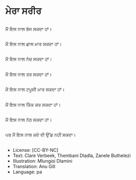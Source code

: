 # ਮੇਰਾ ਸਰੀਰ

##
ਮੈਂ ਇਸ ਨਾਲ ਭੱਜ ਸਕਦਾ ਹਾਂ।

##
ਮੈਂ ਇਸ ਨਾਲ ਛਾਲ ਮਾਰ ਸਕਦਾ ਹਾਂ।

##
ਮੈਂ ਇਸ ਨਾਲ ਨੱਚ ਸਕਦਾ ਹਾਂ।

##
ਮੈਂ ਇਸ ਨਾਲ ਤਰ ਸਕਦਾ ਹਾਂ।

##
ਮੈਂ ਇਸ ਨਾਲ ਟਪੂਸੀ ਮਾਰ ਸਕਦਾ ਹਾਂ।

##
ਮੈਂ ਇਸ ਨਾਲ ਕਿੱਕ ਕਰ ਸਕਦਾ ਹਾਂ।

##
ਮੈਂ ਇਸ ਨਾਲ ਨੱਠ ਸਕਦਾ ਹਾਂ।

##
ਪਰ ਮੈਂ ਇਸ ਨਾਲ ਕਦੇ ਵੀ ਉੱਡ ਨਹੀਂ ਸਕਦਾ।

##
* License: [CC-BY-NC]
* Text: Clare Verbeek, Thembani Dladla, Zanele Buthelezi
* Illustration: Mlungisi Dlamini
* Translation: Anu Gill
* Language: pa
